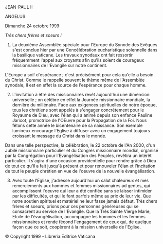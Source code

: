 JEAN-PAUL II

ANGELUS

Dimanche 24 octobre 1999

*Très chers frères et soeurs !*

1. La deuxième Assemblée spéciale pour l'Europe du Synode des Evêques s'est conclue hier par une Concélébration eucharistique solennelle dans la basilique vaticane. Les travaux synodaux ont fait ressortir fréquemment l'appel aux croyants afin qu'ils soient de courageux missionnaires de l'Evangile sur notre continent.

L'Europe a soif d'espérance ; c'est précisément pour cela qu'elle a besoin du Christ. Comme le rappelle souvent le thème même de l'Assemblée synodale, Il est en effet la source de l'espérance pour chaque homme.

2. L'invitation à être des missionnaires revêt aujourd'hui une dimension universelle ; on célèbre en effet la Journée missionnaire mondiale, la dernière du millénaire. Face aux exigences spirituelles de notre époque, tous les chrétiens sont appelés à s'engager concrètement pour le Royaume de Dieu, avec l'élan qui a animé depuis son enfance Pauline Jaricot, promotrice de l'OEuvre pour la Propagation de la Foi. Nous fêtons cette année le bicentenaire de sa naissance. Son exemple lumineux encourage l'Eglise à diffuser avec un engagement toujours croissant le message du Christ dans le monde.

Dans une telle perspective, la célébration, le 22 octobre de l'An 2000, d'un Jubilé missionnaire particulier et du Congrès missionnaire mondial, organisé par la Congrégation pour l'Evangélisation des Peuples, revêtira un intérêt particulier. Il s'agira d'une occasion providentielle pour rendre grâce à Dieu de tout ce qu'il a fait jusqu'à présent et pour renouveler l'élan et l'incitation de tout le peuple chrétien en vue de l'oeuvre de la nouvelle évangélisation.

3. Avec toute l'Eglise, j'adresse aujourd'hui un salut chaleureux et mes remerciements aux hommes et femmes missionnaires ad gentes, qui accomplissent l'oeuvre qui leur a été confiée sans se laisser intimider par les difficultés, et qui le font parfois même au prix de leur vie. Que notre soutien spirituel et matériel ne leur fasse jamais défaut. Très chers frères et soeurs, prions pour ces personnes généreuses qui se consacrent au service de l'Evangile. Que la Très Sainte Vierge Marie, Etoile de l'évangélisation, accompagne les hommes et les femmes missionnaires et rende fécond l'engagement de ceux qui, de quelque façon que ce soit, coopèrent à la mission universelle de l'Eglise.

© Copyright 1999 - Libreria Editrice Vaticana